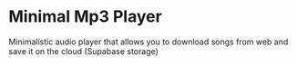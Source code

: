 # Minimal Mp3 Player

Minimalistic audio player that allows you to download songs from web and save it on the cloud (Supabase storage)
